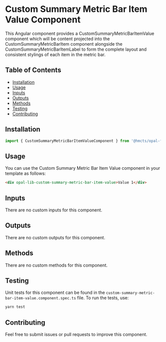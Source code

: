 # Custom Summary Metric Bar Item Value Component

This Angular component provides a CustomSummaryMetricBarItemValue component which will be content projected into the CustomSummaryMetricBarItem component alongside the CustomSummaryMetricBarItemLabel to form the complete layout and consistent stylings of each item in the metric bar.

## Table of Contents

- [Installation](#installation)
- [Usage](#usage)
- [Inputs](#inputs)
- [Outputs](#outputs)
- [Methods](#methods)
- [Testing](#testing)
- [Contributing](#contributing)

## Installation

```typescript
import { CustomSummaryMetricBarItemValueComponent } from '@hmcts/opal-frontend-common/components/custom/custom-summary-metric-bar/custom-summary-metric-bar-item/custom-summary-metric-bar-item-value';
```

## Usage

You can use the Custom Summary Metric Bar Item Value component in your template as follows:

```html
<div opal-lib-custom-summary-metric-bar-item-value>Value 1</div>
```

## Inputs

There are no custom inputs for this component.

## Outputs

There are no custom outputs for this component.

## Methods

There are no custom methods for this component.

## Testing

Unit tests for this component can be found in the `custom-summary-metric-bar-item-value.component.spec.ts` file. To run the tests, use:

```bash
yarn test
```

## Contributing

Feel free to submit issues or pull requests to improve this component.
